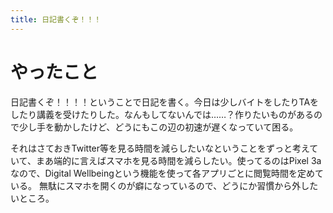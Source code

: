 ```yaml
---
title: 日記書くぞ！！！
---
```


# やったこと

日記書くぞ！！！！ということで日記を書く。今日は少しバイトをしたりTAをしたり講義を受けたりした。なんもしてないんでは……？作りたいものがあるので少し手を動かしたけど、どうにもこの辺の初速が遅くなっていて困る。

それはさておきTwitter等を見る時間を減らしたいなということをずっと考えていて、まあ端的に言えばスマホを見る時間を減らしたい。使ってるのはPixel 3aなので、Digital Wellbeingという機能を使って各アプリごとに閲覧時間を定めている。
無駄にスマホを開くのが癖になっているので、どうにか習慣から外したいところ。
